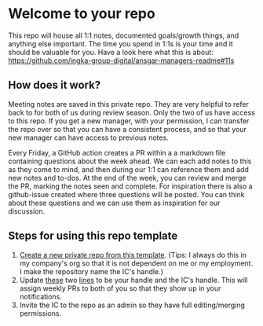 # Welcome to your repo

This repo will house all 1:1 notes, documented goals/growth things, and anything else important. The time you spend in 1:1s is your time and it should be valuable for you. Have a look here what this is about: https://github.com/ingka-group-digital/ansgar-managers-readme#11s

## How does it work?

Meeting notes are saved in this private repo. They are very helpful to refer back to for both of us during review season. Only the two of us have access to this repo. If you get a new manager, with your permission, I can transfer the repo over so that you can have a consistent process, and so that your new manager can have access to previous notes.

Every Friday, a GitHub action creates a PR within a a markdown file containing questions about the week ahead. We can each add notes to this as they come to mind, and then during our 1:1 can reference them and add new notes and to-dos. At the end of the week, you can review and merge the PR, marking the notes seen and complete. For inspiration there is also a github-issue created where three questions will be posted. You can think about these questions and we can use them as inspiration for our discussion. 

## Steps for using this repo template

1. [Create a new private repo from this template](https://help.github.com/en/github/creating-cloning-and-archiving-repositories/creating-a-repository-from-a-template). (Tips: I always do this in my company's org so that it is not dependent on me or my employment. I make the repository name the IC's handle.)
2. Update [these](https://github.com/abrauner/one-on-one/blob/main/.github/workflows/1-1s.yml#L60) two [lines](https://github.com/abrauner/one-on-one/blob/main/.github/workflows/1-1-questions.yaml#L27) to be your handle and the IC's handle. This will assign weekly PRs to both of you so that they show up in your notifications.
3. Invite the IC to the repo as an admin so they have full editing/merging permissions.
